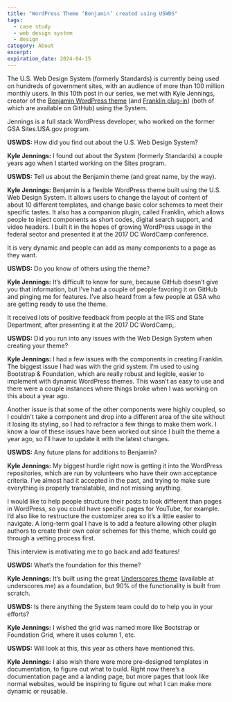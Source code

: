 ```yaml
---
title: "WordPress Theme ‘Benjamin’ created using USWDS"
tags:
  - case study
  - web design system
  - design
category: About
excerpt:
expiration_date: 2024-04-15
---
```


The U.S. Web Design System (formerly Standards) is currently being used on hundreds of government sites, with an audience of more than 100 million monthly users. In this 10th post in our series, we met with Kyle Jennings, creator of the [Benjamin WordPress theme](https://github.com/kyle-jennings/benjamin) (and [Franklin plug-in](https://github.com/kyle-jennings/franklin)) (both of which are available on GitHub) using the System.

Jennings is a full stack WordPress developer, who worked on the former GSA Sites.USA.gov program.

**USWDS:** How did you find out about the U.S. Web Design System?

**Kyle Jennings:** I found out about the System (formerly Standards) a couple years ago when I started working on the Sites program.

**USWDS:** Tell us about the Benjamin theme (and great name, by the way).

**Kyle Jennings:** Benjamin is a flexible WordPress theme built using the U.S. Web Design System. It allows users to change the layout of content of about 10 different templates, and change basic color schemes to meet their specific tastes. It also has a companion plugin, called Franklin, which allows people to inject components as short codes, digital search support, and video headers. I built it in the hopes of growing WordPress usage in the federal sector and presented it at the 2017 DC WordCamp conference.

It is very dynamic and people can add as many components to a page as they want.

**USWDS:** Do you know of others using the theme?

**Kyle Jennings:** It’s difficult to know for sure, because GitHub doesn’t give you that information, but I’ve had a couple of people favoring it on GitHub and pinging me for features. I’ve also heard from a few people at GSA who are getting ready to use the theme.

It received lots of positive feedback from people at the IRS and State Department, after presenting it at the 2017 DC WordCamp,.

**USWDS:** Did you run into any issues with the Web Design System when creating your theme?

**Kyle Jennings:** I had a few issues with the components in creating Franklin. The biggest issue I had was with the grid system. I’m used to using Bootstrap & Foundation, which are really robust and legible, easier to implement with dynamic WordPress themes. This wasn’t as easy to use and there were a couple instances where things broke when I was working on this about a year ago.

Another issue is that some of the other components were highly coupled, so I couldn't take a component and drop into a different area of the site without it losing its styling, so I had to refractor a few things to make them work. I know a low of these issues have been worked out since I built the theme a year ago, so I’ll have to update it with the latest changes.

**USWDS:** Any future plans for additions to Benjamin?

**Kyle Jennings:** My biggest hurdle right now is getting it into the WordPress repositories, which are run by volunteers who have their own acceptance criteria. I’ve almost had it accepted in the past, and trying to make sure everything is properly translatable, and not missing anything.

I would like to help people structure their posts to look different than pages in WordPress, so you could have specific pages for YouTube, for example. I’d also like to restructure the customizer area so it’s a little easier to navigate.
A long-term goal I have is to add a feature allowing other plugin authors to create their own color schemes for this theme, which could go through a vetting process first.

This interview is motivating me to go back and add features!

**USWDS:** What’s the foundation for this theme?

**Kyle Jennings:** It’s built using the great [Underscores theme](https://underscores.me/) (available at underscores.me) as a foundation, but 90% of the functionality is built from scratch.

**USWDS:** Is there anything the System team could do to help you in your efforts?

**Kyle Jennings:** I wished the grid was named more like Bootstrap or Foundation Grid, where it uses column 1, etc.

**USWDS:** Will look at this, this year as others have mentioned this.

**Kyle Jennings:** I also wish there were more pre-designed templates in documentation, to figure out what to build. Right now there’s a documentation page and a landing page, but more pages that look like normal websites, would be inspiring to figure out what I can make more dynamic or reusable.

